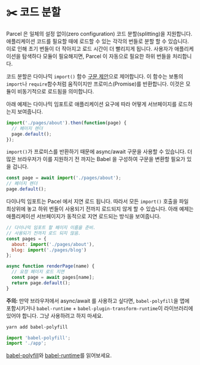 # ✂️ 코드 분할

Parcel 은 일체의 설정 없이(zero configuration) 코드 분할(splitting)을 지원합니다. 애플리케이션 코드를 필요할 때에 로드할 수 있는 각각의 번들로 분할 할 수 있습니다. 이로 인해 초기 번들이 더 작아지고 로드 시간이 더 빨리지게 됩니다. 사용자가 애플리케이션을 탐색하다 모듈이 필요해지면, Parcel 이 자동으로 필요한 하위 번들을 처리합니다.

코드 분할은 다이나믹 `import()` 함수 [구문 제안](https://github.com/tc39/proposal-dynamic-import)으로 제어합니다. 이 함수는 보통의 `import`나 `require`함수처럼 움직이지만 프로미스(Promise)를 반환합니다. 이것은 모듈이 비동기적으로 로드됨을 의미합니다.

아래 예제는 다이나믹 임포트로 애플리케이션 요구에 따라 어떻게 서브페이지를 로드하는지 보여줍니다.

```javascript
import('./pages/about').then(function(page) {
  // 페이지 렌더
  page.default();
});
```

`import()`가 프로미스를 반환하기 때문에 async/await 구문을 사용할 수 있습니다. 더 많은 브라우저가 이를 지원하기 전 까지는 Babel 을 구성하여 구문을 변환할 필요가 있을 겁니다.

```javascript
const page = await import('./pages/about');
// 페이지 렌더
page.default();
```

다이나믹 임포트는 Pacel 에서 지연 로드 됩니다. 따라서 모든 `import()` 호출을 파일 최상위에 놓고 하위 번들이 사용되기 전까지 로드되지 않게 할 수 있습니다. 아래 예제는 애플리케이션 서브페이지가 동적으로 지연 로드되는 방식을 보여줍니다.

```javascript
// 다이나믹 임포트 할 페이지 이름을 준비.
// 사용되기 전까지 로드 되지 않음.
const pages = {
  about: import('./pages/about'),
  blog: import('./pages/blog')
};

async function renderPage(name) {
  // 요청 페이지 로드 지연
  const page = await pages[name];
  return page.default();
}
```

**주의:** 만약 브라우저에서 async/await 를 사용하고 싶다면, `babel-polyfill`을 앱에 포함시키거나 `babel-runtime` + `babel-plugin-transform-runtime`이 라이브러리에 있어야 합니다. 그냥 사용하려고 하지 마세요.

```bash
yarn add babel-polyfill
```

```javascript
import 'babel-polyfill';
import './app';
```

[babel-polyfill](http://babeljs.io/docs/usage/polyfill)와 [babel-runtime](http://babeljs.io/docs/plugins/transform-runtime)를 읽어보세요.
